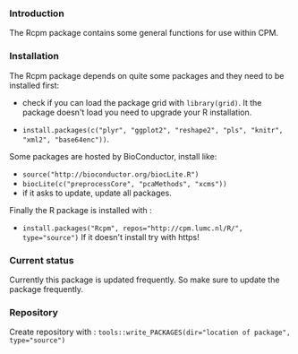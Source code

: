 ### Introduction

The Rcpm package contains some general functions for use within CPM.

### Installation

The Rcpm package depends on quite some packages and they need to be installed first:
* check if you can load the package grid with `library(grid)`. It the package doesn't load you need to upgrade your R installation.

* `install.packages(c("plyr", "ggplot2", "reshape2", "pls", "knitr", "xml2", "base64enc"))`.

Some packages are hosted by BioConductor, install like:

* `source("http://bioconductor.org/biocLite.R")`
* `biocLite(c("preprocessCore", "pcaMethods", "xcms"))`
* if it asks to update, update all packages.

Finally the R package is installed with :

* `install.packages("Rcpm", repos="http://cpm.lumc.nl/R/", type="source")`
If it doesn't install try with https!


### Current status

Currently this package is updated frequently. So make sure to update the package frequently.

### Repository

Create repository with : `tools::write_PACKAGES(dir="location of package", type="source")`